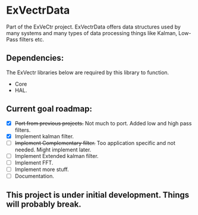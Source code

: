 # ExVectrData
Part of the ExVeCtr project. 
ExVectrData offers data structures used by many systems and many types of data processing things like Kalman, Low-Pass filters etc.
## Dependencies:
The ExVectr libraries below are required by this library to function.
- Core 
- HAL.
## Current goal roadmap:
- [X] ~~Port from previous projects.~~ Not much to port. Added low and high pass filters.
- [X] Implement kalman filter.
- [ ] ~~Implement Complementary filter.~~ Too application specific and not needed. Might implement later.
- [ ] Implement Extended kalman filter.
- [ ] Implement FFT.
- [ ] Implement more stuff.
- [ ] Documentation.
## **This project is under initial development. Things will probably break.**
